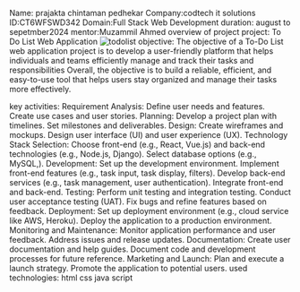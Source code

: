 Name:  prajakta chintaman pedhekar 
Company:codtech it solutions
ID:CT6WFSWD342
Domain:Full Stack Web Development
duration: august to sepetmber2024
mentor:Muzammil Ahmed
                           overview of project
project: To Do List Web Application 
![todolist](https://github.com/user-attachments/assets/de20dc5f-0082-4f12-ae20-d8f6a103b230)
                      objective:
 The objective of a To-Do List web application project is to develop a 
user-friendly platform that helps individuals and teams efficiently 
manage and track their tasks and responsibilities
Overall, the objective is to build a reliable, efficient, and easy-to-use 
tool that helps users stay organized and manage their tasks more 
effectively.
 
key activities:
Requirement Analysis:
Define user needs and features.
Create use cases and user stories.
Planning:
Develop a project plan with timelines.
Set milestones and deliverables.
Design:
Create wireframes and mockups.
Design user interface (UI) and user experience (UX).
Technology Stack Selection:
Choose front-end (e.g., React, Vue.js) and back-end technologies (e.g., 
Node.js, Django).
Select database options (e.g., MySQL,).
Development:
Set up the development environment.
Implement front-end features (e.g., task input, task display, filters).
Develop back-end services (e.g., task management, user authentication).
Integrate front-end and back-end.
Testing:
Perform unit testing and integration testing.
Conduct user acceptance testing (UAT).
Fix bugs and refine features based on feedback.
Deployment:
Set up deployment environment (e.g., cloud service like AWS, Heroku).
Deploy the application to a production environment.
Monitoring and Maintenance:
Monitor application performance and user feedback.
Address issues and release updates.
Documentation:
Create user documentation and help guides.
Document code and development processes for future reference.
Marketing and Launch:
Plan and execute a launch strategy.
Promote the application to potential users.
used technologies:
 html
 css
 java script
